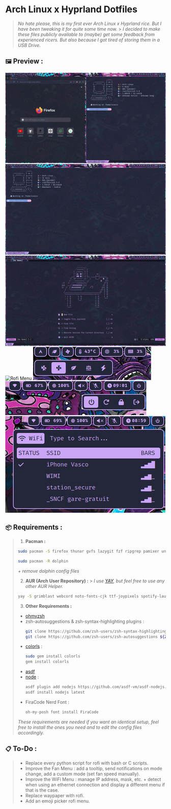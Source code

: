 # Arch Linux x Hyprland Dotfiles

> _No hate please, this is my first ever Arch Linux x Hyprland rice. But I have been tweaking it for quite some time now._ > _I decided to make these files publicly available to (maybe) get some feedback from experienced ricers. But also because I got tired of storing them in a USB Drive._

## `🖼️` Preview :

![Firefox and Terminal](./images/firefox-and-terminal.png)
![Terminal](./images/terminal.png)
![Neovim](./images/neovim.png)
![Rofi Menu](./images/rofi-menu.png)
![Fan Menu](./images/fan-menu.png)
![Power Menu](./images/power-menu.png)
![WiFi Menu](./images/wifi-menu.png)

## `📦` Requirements :

> 1. **Pacman :**
>
> ```bash
> sudo pacman -S firefox thunar gvfs lazygit fzf ripgrep pamixer unzip dotnet-runtime dotnet-sdk dunst wl-clipboard wev swww brightnessctl power-profiles-daemon ruby zsh hyprlock waybar neofetch nwg-look neovim curl git cliphist pavucontrol github-cli bluez bluez-utils blueman
> ```
>
> ```bash
> sudo pacman -R dolphin
> ```
>
> _+ remove dolphin config files_
>
> 2. **AUR (Arch User Repository) :** > _I use [YAY](https://github.com/Jguer/yay), but feel free to use any other AUR Helper._
>
> ```bash
> yay -S grimblast webcord noto-fonts-cjk ttf-joypixels spotify-launcher oh-my-posh waypaper catppuccin-gtk-theme-mocha nbfc-linux
> ```
>
> 3. **Other Requirements :**
>
> - [ohmyzsh](https://ohmyz.sh/)
> - zsh-autosuggestions & zsh-syntax-highlighting plugins :
>   ```bash
>   git clone https://github.com/zsh-users/zsh-syntax-highlighting.git ${ZSH_CUSTOM:-~/.oh-my-zsh/custom}/plugins/zsh-syntax-highlighting
>   git clone https://github.com/zsh-users/zsh-autosuggestions ${ZSH_CUSTOM:-~/.oh-my-zsh/custom}/plugins/zsh-autosuggestions
>   ```
> - [colorls](https://github.com/athityakumar/colorls) :
>   ```bash
>   sudo gem install colorls
>   gem install colorls
>   ```
> - [asdf](https://asdf-vm.com/)
> - [node](https://nodejs.org/en) :
>   ```bash
>   asdf plugin add nodejs https://github.com/asdf-vm/asdf-nodejs.git
>   asdf install nodejs latest
>   ```
> - FiraCode Nerd Font :
>   ```bash
>   oh-my-posh font install FiraCode
>   ```
>
> _These requirements are needed if you want an identical setup, feel free to install the ones you need and to edit the config files accordingly._

## `📋` To-Do :

> - Replace every python script for rofi with bash or C scripts.
> - Improve the Fan Menu : add a tooltip, send notifications on mode change, add a custom mode (set fan speed manually).
> - Improve the WiFi Menu : manage IP address, mask, etc. + detect when using an ethernet connection and display a different menu if that is the case.
> - Replace waypaper with rofi.
> - Add an emoji picker rofi menu.
